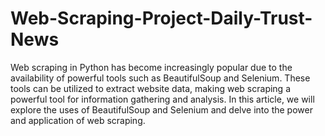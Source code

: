# Web-Scraping-Project-Daily-Trust-News

Web scraping in Python has become increasingly popular due to the availability of powerful tools such as BeautifulSoup and Selenium. These tools can be utilized to extract website data, making web scraping a powerful tool for information gathering and analysis. In this article, we will explore the uses of BeautifulSoup and Selenium and delve into the power and application of web scraping.

